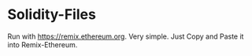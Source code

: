 # Solidity-Files



Run with https://remix.ethereum.org. Very simple. Just Copy and Paste it into Remix-Ethereum.
